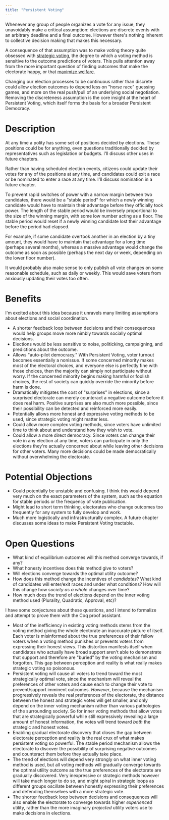 ```yaml
---
title: "Persistent Voting"
---
```


<!-- Persistent Voting is the mechanism at the heart of Persistent Democracy. -->

Whenever any group of people organizes a vote for any issue, they unavoidably make a critical assumption: elections are discrete events with an arbitrary deadline and a final outcome. However there's nothing inherent to collective decision making that makes this necessary.

A consequence of that assumption was to make voting theory quite obsessed with [strategic voting](https://en.wikipedia.org/wiki/Tactical_voting), the degree to which a voting method is sensitive to the outcome predictions of voters. This pulls attention away from the more important question of finding outcomes that make the electorate happy, or that [maximize welfare](https://en.wikipedia.org/wiki/Utilitarianism).

Changing our election processes to be continuous rather than discrete could allow election outcomes to depend less on "horse race" guessing games, and more on the real push/pull of an underlying social negotiation. Removing the discreteness assumption is the core insight at the heart of Persistent Voting, which itself forms the basis for a broader Persistent Democracy.

# Description

At any time a polity has some set of positions decided by elections. These positions could be for anything, even questions traditionally decided by representatives such as legislation or budgets. I'll discuss other uses in future chapters.

Rather than having scheduled election events, citizens could update their votes for any of the positions at any time, and candidates could exit a race or be nominated to enter a race at any time. I'll discuss nomination in a future chapter.

To prevent rapid switches of power with a narrow margin between two candidates, there would be a "stable period" for which a newly winning candidate would have to maintain their advantage before they officially took power. The length of the stable period would be inversely proportional to the size of the winning margin, with some low number acting as a floor. The stable period would reset if a newly winning candidate lost their advantage before the period had elapsed.

For example, if some candidate overtook another in an election by a tiny amount, they would have to maintain that advantage for a long time (perhaps several months), whereas a massive advantage would change the outcome as soon as possible (perhaps the next day or week, depending on the lower floor number).

It would probably also make sense to only publish all vote changes on some reasonable schedule, such as daily or weekly. This would save voters from anxiously updating their votes too often.

# Benefits

I'm excited about this idea because it unravels many limiting assumptions about elections and social coordination.

- A shorter feedback loop between decisions and their consequences would help groups move more nimbly towards socially optimal decisions.
- Elections would be less sensitive to noise, politicking, campaigning, and predictions about the outcome.
- Allows "auto-pilot democracy." With Persistent Voting, voter turnout becomes essentially a nonissue. If some concerned minority makes most of the electoral choices, and everyone else is perfectly fine with those choices, then the majority can simply not participate without worry. If the concerned minority begins making harmful or foolish choices, the rest of society can quickly override the minority before harm is done.
- Dramatically mitigates the cost of "surprises" in elections, since a surprised electorate can merely counteract a negative outcome before it does real harm. Positive surprises are also much more possible, since their possibility can be detected and reinforced more easily.
- Potentially allows more honest and expressive voting methods to be used, since strategic voting might matter less.
- Could allow more complex voting methods, since voters have unlimited time to think about and understand how they wish to vote.
- Could allow a more direct democracy. Since voters can change their vote in any election at any time, voters can participate in only the elections they're actually concerned about while leaving other decisions for other voters. Many more decisions could be made democratically without overwhelming the electorate.

# Potential Objections

- Could potentially be unstable and confusing. I think this would depend very much on the exact parameters of the system, such as the equation for stable periods or the frequency of vote publication.
- Might lead to short term thinking, electorates who change outcomes too frequently for any system to fully develop and work.
- Much more logistically and infrastructurally complex. A future chapter discusses some ideas to make Persistent Voting tractable.

# Open Questions

- What kind of equilibrium outcomes will this method converge towards, if any?
- What honesty incentives does this method give to voters?
- Will elections converge towards the optimal utility outcome?
- How does this method change the incentives of *candidates*? What kind of candidates will enter/exit races and under what conditions? How will this change how *society as a whole* changes over time?
- How much does the trend of elections depend on the inner voting method used (Plurality, Quadratic, Approval, etc)?

I have some conjectures about these questions, and I intend to formalize and attempt to prove them with the Coq proof assistant.

- Most of the inefficiency in existing voting methods stems from the voting method giving the whole electorate an inaccurate picture of itself. Each voter is misinformed about the true preferences of their fellow voters when a voting method punishes or prevents voters from expressing their honest views. This distortion manifests itself when candidates who actually have broad support aren't able to demonstrate that support and therefore are "buried" by the voting mechanism and forgotten. This gap between perception and reality is what really makes strategic voting so poisonous.
- Persistent voting will cause all voters to trend toward the most strategically optimal vote, since the mechanism will reveal the preferences of other voters and cause each to change their vote to prevent/support imminent outcomes. *However*, because the mechanism progressively reveals the real preferences of the electorate, the distance between the honest and strategic votes will get smaller, and only depend on the inner voting mechanism rather than various pathologies of the surrounding society. So for inner voting methods that allow votes that are strategically powerful while still expressively revealing a large amount of honest information, the votes will trend toward *both* the strategic and honest votes.
- Enabling gradual electorate discovery that closes the gap between electorate perception and reality is the real crux of what makes persistent voting so powerful. The stable period mechanism allows the electorate to discover the possibility of surprising negative outcomes and counteract them before they actually take place.
- The trend of elections will depend very strongly on what inner voting method is used, but all voting methods will gradually converge towards the optimal utility outcome as the true preferences of the electorate are gradually discovered. Very inexpressive or strategic methods however will take much longer to do so, and might spiral in strategic loops as different groups oscillate between honestly expressing their preferences and defending themselves with a more strategic vote.
- The shorter feedback loop between decisions and consequences will also enable the electorate to converge towards higher *experienced* utility, rather than the more imaginary *projected* utility voters use to make decisions in elections.
